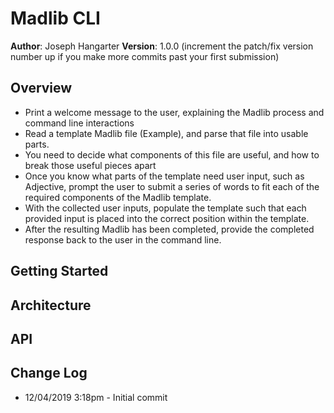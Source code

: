 # Madlib CLI

**Author**: Joseph Hangarter
**Version**: 1.0.0 (increment the patch/fix version number up if you make more commits past your first submission)

## Overview
* Print a welcome message to the user, explaining the Madlib process and command line interactions
* Read a template Madlib file (Example), and parse that file into usable parts.
* You need to decide what components of this file are useful, and how to break those useful pieces apart
* Once you know what parts of the template need user input, such as Adjective, prompt the user to submit a series of words to fit each of the required components of the Madlib template.
* With the collected user inputs, populate the template such that each provided input is placed into the correct position within the template.
* After the resulting Madlib has been completed, provide the completed response back to the user in the command line.

## Getting Started
<!-- What are the steps that a user must take in order to build this app on their own machine and get it running? -->

## Architecture
<!-- Provide a detailed description of the application design. What technologies (languages, libraries, etc) you're using, and any other relevant design information. This is also an area which you can include any visuals; flow charts, example usage gifs, screen captures, etc.-->

## API
<!-- Provide detailed instructions for your applications usage. This should include any methods or endpoints available to the user/client/developer. Each section should be formatted to provide clear syntax for usage, example calls including input data requirements and options, and example responses or return values. -->

## Change Log
* 12/04/2019 3:18pm - Initial commit
